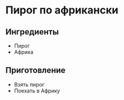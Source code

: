 Пирог по африкански
===================

Ингредиенты
-----------

* Пирог
* Африка

Приготовление
-------------

* Взять пирог
* Поехать в Африку

<!-- Tags: выпечка, пирог, tasty -->
